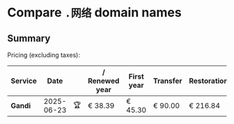 # Compare `.网络` domain names

## Summary

Pricing (excluding taxes):

| Service | Date |  | / Renewed year | First year | Transfer | Restoration |
|--|--|--|--|--|--|--|
| **Gandi** | 2025-06-23 | 🏆 | € 38.39 | € 45.30 | € 90.00 | € 216.84 |
